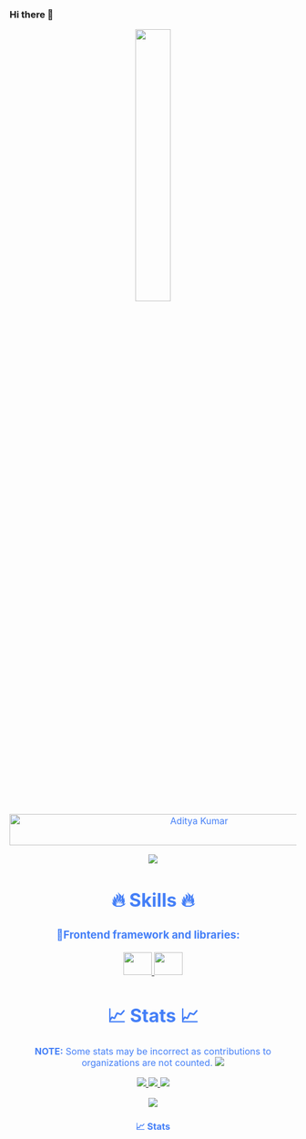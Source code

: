 ### Hi there 👋

<p align="center"><img src="animation.gif" width="35%"></p>
<div style=" font-size: medium; color: #447ff7" align=center>

  <img src="https://readme-typing-svg.herokuapp.com?font=Kaushan+Script&size=40&duration=3500&color=727475&background=FFFFFF00&center=true&vCenter=true&width=650&height=55&lines=Hey!+It's+Mohammed+%F0%9F%91%8B%F0%9F%8F%BB;I+am+a+Software+Developer+%F0%9F%A7%91%F0%9F%8F%BB%E2%80%8D%F0%9F%92%BB;Currently+working+@antstack+%F0%9F%93%88;In+building+frontend+infrastructures+%E2%9A%99%EF%B8%8F" alt="Aditya Kumar" width="650" height="55">

<p  align="center">
<img src="https://user-images.githubusercontent.com/73097560/115834477-dbab4500-a447-11eb-908a-139a6edaec5c.gif">             
<br>

# 🔥 Skills 🔥



### 🔹Frontend framework and libraries:ㅤ
<p style="padding:100px, align:"left">
    <a href="https://spring.io/projects/spring-framework" target="_blank"> 
      <img src="https://spring.io/images/projects/spring-framework-640ad1b04f7efa89e0f0f7353e6b5e02.svg?v=2" height=40 width=50 /> 
    </a>
    <a href="https://spring.io/projects/spring-boot" target="_blank"> 
      <img src="https://spring.io/images/projects/spring-boot-7f2e24fb962501672cc91ccd285ed2ba.svg" height=40 width=50 /> 
    </a>
 
</p>


# 📈 Stats 📈
**NOTE:** Some stats may be incorrect as contributions to organizations
are not counted.
![](https://komarev.com/ghpvc/?username=ceejeey&color=447ff7&label=Visitor+count)

<p align="center">
  <a href="https://github.com/ceejeey">
    <img src="https://github-readme-stats.vercel.app/api?username=ceejeey&show_icons=true&theme=github_dark&hide_border=true" />
    <img src="https://github-readme-streak-stats.herokuapp.com/?user=ceejeey&theme=github-dark-blue&hide_border=true" />
    <img src="https://activity-graph.herokuapp.com/graph?username=ceejeey&theme=react-dark" />
</a>
</p>


<p  align="center">
<img src="https://user-images.githubusercontent.com/73097560/115834477-dbab4500-a447-11eb-908a-139a6edaec5c.gif">             
<br>

#### 📈 Stats







</div>
